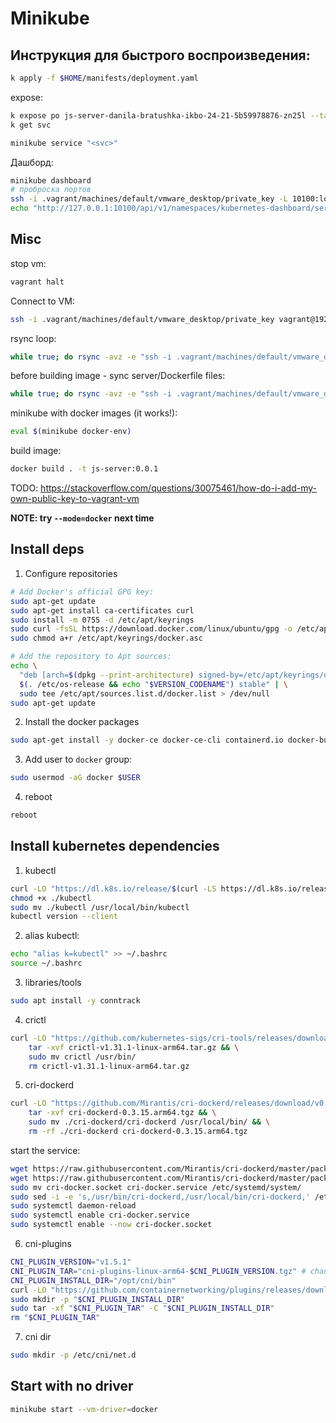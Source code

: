 # Minikube

## Инструкция для быстрого воспроизведения:

```sh
k apply -f $HOME/manifests/deployment.yaml
```

expose:
```sh
k expose po js-server-danila-bratushka-ikbo-24-21-5b59978876-zn25l --target-port 8080
k get svc

minikube service "<svc>"
```

Дашборд:
```sh
minikube dashboard
# проброска портов
ssh -i .vagrant/machines/default/vmware_desktop/private_key -L 10100:localhost:41421  vagrant@192.168.31.102
echo "http://127.0.0.1:10100/api/v1/namespaces/kubernetes-dashboard/services/http:kubernetes-dashboard:/proxy/"
```


## Misc

stop vm:
```sh
vagrant halt
```

Connect to VM:
```sh
ssh -i .vagrant/machines/default/vmware_desktop/private_key vagrant@192.168.31.102
```

rsync loop:
```sh
while true; do rsync -avz -e "ssh -i .vagrant/machines/default/vmware_desktop/private_key" ./manifests vagrant@192.168.31.102:/home/vagrant && sleep 1.0; done
```

before building image - sync server/Dockerfile files:
```sh
while true; do rsync -avz -e "ssh -i .vagrant/machines/default/vmware_desktop/private_key" ./server vagrant@192.168.31.102:/home/vagrant && sleep 1.0; done
```

minikube with docker images (it works!):
```sh
eval $(minikube docker-env)
```

build image:
```sh
docker build . -t js-server:0.0.1
```

TODO: https://stackoverflow.com/questions/30075461/how-do-i-add-my-own-public-key-to-vagrant-vm

**NOTE: try `--mode=docker` next time**

## Install deps

1. Configure repositories
```bash
# Add Docker's official GPG key:
sudo apt-get update
sudo apt-get install ca-certificates curl
sudo install -m 0755 -d /etc/apt/keyrings
sudo curl -fsSL https://download.docker.com/linux/ubuntu/gpg -o /etc/apt/keyrings/docker.asc
sudo chmod a+r /etc/apt/keyrings/docker.asc

# Add the repository to Apt sources:
echo \
  "deb [arch=$(dpkg --print-architecture) signed-by=/etc/apt/keyrings/docker.asc] https://download.docker.com/linux/ubuntu \
  $(. /etc/os-release && echo "$VERSION_CODENAME") stable" | \
  sudo tee /etc/apt/sources.list.d/docker.list > /dev/null
sudo apt-get update
```

2. Install the docker packages

```bash
sudo apt-get install -y docker-ce docker-ce-cli containerd.io docker-buildx-plugin docker-compose-plugin
```

3. Add user to `docker` group:
```bash
sudo usermod -aG docker $USER
```

4. reboot
```bash
reboot
```

## Install kubernetes dependencies

1. kubectl
```bash
curl -LO "https://dl.k8s.io/release/$(curl -LS https://dl.k8s.io/release/stable.txt)/bin/linux/arm64/kubectl"
chmod +x ./kubectl
sudo mv ./kubectl /usr/local/bin/kubectl
kubectl version --client

```

2. alias kubectl:
```bash
echo "alias k=kubectl" >> ~/.bashrc
source ~/.bashrc
```

3. libraries/tools
```bash
sudo apt install -y conntrack
```

4. crictl
```bash
curl -LO "https://github.com/kubernetes-sigs/cri-tools/releases/download/v1.31.1/crictl-v1.31.1-linux-arm64.tar.gz" && \
    tar -xvf crictl-v1.31.1-linux-arm64.tar.gz && \
    sudo mv crictl /usr/bin/
    rm crictl-v1.31.1-linux-arm64.tar.gz
```

5. cri-dockerd
```bash
curl -LO "https://github.com/Mirantis/cri-dockerd/releases/download/v0.3.15/cri-dockerd-0.3.15.arm64.tgz" && \
    tar -xvf cri-dockerd-0.3.15.arm64.tgz && \
    sudo mv ./cri-dockerd/cri-dockerd /usr/local/bin/ && \
    rm -rf ./cri-dockerd cri-dockerd-0.3.15.arm64.tgz
```

start the service:
```bash
wget https://raw.githubusercontent.com/Mirantis/cri-dockerd/master/packaging/systemd/cri-docker.service
wget https://raw.githubusercontent.com/Mirantis/cri-dockerd/master/packaging/systemd/cri-docker.socket
sudo mv cri-docker.socket cri-docker.service /etc/systemd/system/
sudo sed -i -e 's,/usr/bin/cri-dockerd,/usr/local/bin/cri-dockerd,' /etc/systemd/system/cri-docker.service
sudo systemctl daemon-reload
sudo systemctl enable cri-docker.service
sudo systemctl enable --now cri-docker.socket
```

6. cni-plugins
```bash
CNI_PLUGIN_VERSION="v1.5.1"
CNI_PLUGIN_TAR="cni-plugins-linux-arm64-$CNI_PLUGIN_VERSION.tgz" # change arch if not on amd64
CNI_PLUGIN_INSTALL_DIR="/opt/cni/bin"
curl -LO "https://github.com/containernetworking/plugins/releases/download/$CNI_PLUGIN_VERSION/$CNI_PLUGIN_TAR"
sudo mkdir -p "$CNI_PLUGIN_INSTALL_DIR"
sudo tar -xf "$CNI_PLUGIN_TAR" -C "$CNI_PLUGIN_INSTALL_DIR"
rm "$CNI_PLUGIN_TAR"
```

7. cni dir
```bash
sudo mkdir -p /etc/cni/net.d
```

## Start with no driver

```sh
minikube start --vm-driver=docker
```

